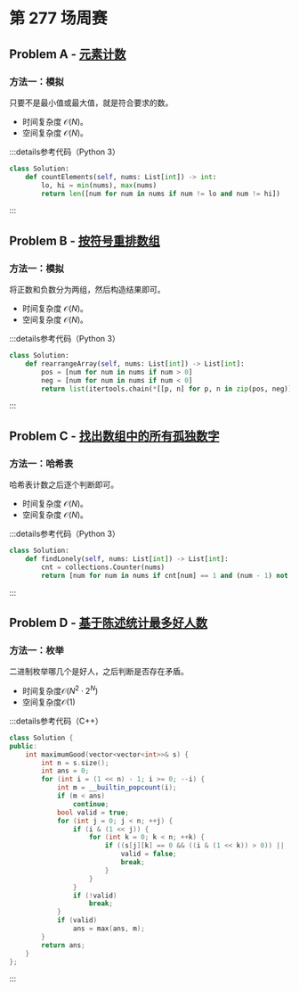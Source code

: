 # 第 277 场周赛

## Problem A - [元素计数](https://leetcode.cn/problems/count-elements-with-strictly-smaller-and-greater-elements/)

### 方法一：模拟

只要不是最小值或最大值，就是符合要求的数。

- 时间复杂度 $\mathcal{O}(N)$。
- 空间复杂度 $\mathcal{O}(N)$。

:::details参考代码（Python 3）

```python
class Solution:
    def countElements(self, nums: List[int]) -> int:
        lo, hi = min(nums), max(nums)
        return len([num for num in nums if num != lo and num != hi])
```

:::

## Problem B - [按符号重排数组](https://leetcode.cn/problems/rearrange-array-elements-by-sign/)

### 方法一：模拟

将正数和负数分为两组，然后构造结果即可。

- 时间复杂度 $\mathcal{O}(N)$。
- 空间复杂度 $\mathcal{O}(N)$。

:::details参考代码（Python 3）

```python
class Solution:
    def rearrangeArray(self, nums: List[int]) -> List[int]:
        pos = [num for num in nums if num > 0]
        neg = [num for num in nums if num < 0]
        return list(itertools.chain(*[[p, n] for p, n in zip(pos, neg)]))
```

:::

## Problem C - [找出数组中的所有孤独数字](https://leetcode.cn/problems/find-all-lonely-numbers-in-the-array/)

### 方法一：哈希表

哈希表计数之后逐个判断即可。

- 时间复杂度 $\mathcal{O}(N)$。
- 空间复杂度 $\mathcal{O}(N)$。

:::details参考代码（Python 3）

```python
class Solution:
    def findLonely(self, nums: List[int]) -> List[int]:
        cnt = collections.Counter(nums)
        return [num for num in nums if cnt[num] == 1 and (num - 1) not in cnt and (num + 1) not in cnt]
```

:::

## Problem D - [基于陈述统计最多好人数](https://leetcode.cn/problems/maximum-good-people-based-on-statements/)

### 方法一：枚举

二进制枚举哪几个是好人，之后判断是否存在矛盾。

- 时间复杂度$\mathcal{O}(N^2\cdot2^N)$
- 空间复杂度$\mathcal{O}(1)$

:::details参考代码（C++）

```cpp
class Solution {
public:
    int maximumGood(vector<vector<int>>& s) {
        int n = s.size();
        int ans = 0;
        for (int i = (1 << n) - 1; i >= 0; --i) {
            int m = __builtin_popcount(i);
            if (m < ans)
                continue;
            bool valid = true;
            for (int j = 0; j < n; ++j) {
                if (i & (1 << j)) {
                    for (int k = 0; k < n; ++k) {
                        if ((s[j][k] == 0 && ((i & (1 << k)) > 0)) || (s[j][k] == 1 && ((i & (1 << k)) == 0))) {
                            valid = false;
                            break;
                        }
                    }
                }
                if (!valid)
                    break;
            }
            if (valid)
                ans = max(ans, m);
        }
        return ans;
    }
};
```

:::
